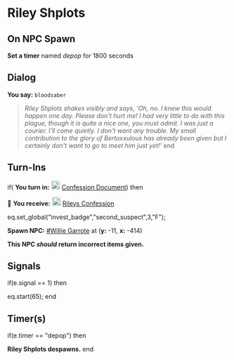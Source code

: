 # Riley Shplots
## On NPC Spawn

**Set a timer** named *depop* for 1800 seconds
## Dialog

**You say:** `bloodsaber`



>*Riley Shplots shakes visibly and says, 'Oh, no. I knew this would happen one day. Please don't hurt me! I had very little to do with this plague, though it is quite a nice one, you must admit. I was just a courier. I'll come quietly. I don't want any trouble. My small contribution to the glory of Bertoxxulous has already been given but I certainly don't want to go to meet him just yet!'*
end

## Turn-Ins



if( **You turn in:** <img style="background:url(/static/icons/blank_slot.gif);width:20px;height:20px;" src="/static/icons/item_682.png" alt="" /> <a
                                href="/item/2344" data-url="2344" class="tooltip-link link">Confession Document</a>) then


 &#127873; **You receive:**  <img style="background:url(/static/icons/blank_slot.gif);width:20px;height:20px;" src="/static/icons/item_683.png" alt="" /> <a
                                href="/item/2369" data-url="2369" class="tooltip-link link">Rileys Confession</a> 

 


eq.set_global("invest_badge","second_suspect",3,"F");


**Spawn NPC:**  [\#Willie Garrote](/npc/1201) at (**y:** -11, **x:** -414)

**This NPC *should* return incorrect items given.**

## Signals

if(e.signal == 1) then


eq.start(65);
end

## Timer(s)

if(e.timer == "depop") then


**Riley Shplots despawns.**
end
